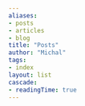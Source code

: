 ```yaml
---
aliases:
- posts
- articles
- blog
title: "Posts"
author: "Michal"
tags:
- index
layout: list
cascade:
- readingTime: true
---
```

